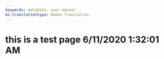 ```yaml
---
keywords: metadata, user manual
ms.translationtype: Human Translation
---
```

# this is a test page 6/11/2020 1:32:01 AM